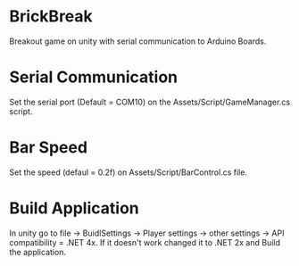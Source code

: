 # BrickBreak
Breakout game on unity with serial communication to Arduino Boards.


# Serial Communication
Set the serial port (Default = COM10) on the Assets/Script/GameManager.cs script.

# Bar Speed

Set the speed (defaul = 0.2f) on  Assets/Script/BarControl.cs file.

# Build Application

In unity go to file -> BuidlSettings -> Player settings -> other settings -> API compatibility = .NET 4x. If it doesn't work changed it to .NET 2x and Build the application. 
